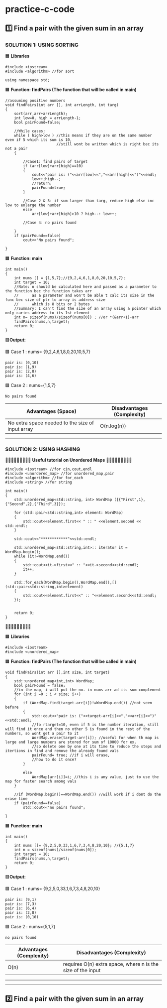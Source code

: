 # practice-c-code

##  1️⃣ Find a pair with the given sum in an array

### SOLUTION 1: USING SORTING

🟧 **Libraries**
```
#include <iostream>
#include <algorithm> //for sort

using namespace std;
```


🟧 **Function: findPairs (The function that will be called in main)**


```
//assuming positive numbers 
void findPairs(int arr [], int arrLength, int targ)
{
    sort(arr,arr+arrLength);
    int low=0, high = arrLength-1;
    bool pairFound=false;

    //While cases:
    while ( high>low ) //this means if they are on the same number even if 5 which its sum is 10,
                       //still wont be written which is right bec its not a pair
    {
        
        //Case1: find pairs of target
        if (arr[low]+arr[high]==10)
        {
            cout<<"pair is: ("<<arr[low]<<","<<arr[high]<<")"<<endl;
            low++;high--;
            //return;
            pairFound=true;
        }
    
        //Case 2 & 3: if sum larger than targ, reduce high else inc low to enlarge the number
        else
            arr[low]+arr[high]>10 ? high--: low++;
            
        //Case 4: no pairs found

    }
    if (pairFound==false)
        cout<<"No pairs found";
    
}
```

🟧 **Function: main**
```
int main()
{
    int nums [] = {1,5,7};//{9,2,4,6,1,8,0,20,10,5,7};
    int target = 10;
    //Note: n should be calculated here and passed as a parameter to the function bec the function takes arr 
    //      as a parameter and won't be able t calc its size in the func bec size of ptr to array is address size 
    //      which is 8 bits or 2 bytes    
    //Summary: I can't find the size of an array using a pointer which only caries address to its 1st element
    int n= sizeof(nums)/sizeof(nums[0]) ; //or *(&arr+1)-arr
    findPairs(nums,n,target);
    return 0;
}
```

🟥**Output:** 

🟩 Case 1 : nums= {9,2,4,6,1,8,0,20,10,5,7}

```
pair is: (0,10)
pair is: (1,9)
pair is: (2,8)
pair is: (4,6)
```
🟩 Case 2 : nums={1,5,7}

```
No pairs found
```
|Advantages (Space)| Disadvantages (Complexity)|
|------|-------|
|No extra space needed to the size of input array| O(n.log(n))|

-----------------------------------------------------------------------------------------------------------------------------------------------------------

### SOLUTION 2: USING HASHING

🔴🔴🔴🔴🔴🔴🔴🔴🔴 **Useful tutorial on Unordered Maps** 🔴🔴🔴🔴🔴🔴🔴🔴🔴
```
#include <iostream> //for cin,cout,endl
#include <unordered_map> //for unordered_map,pair
#include <algorithm> //for for_each
#include <string> //for string

int main()
{
    std::unordered_map<std::string, int> WordMap ({{"First",1},{"Second",2},{"Third",3}});
    
    for (std::pair<std::string,int> element: WordMap)
    {
        std::cout<<element.first<< " :: " <<element.second << std::endl;
    }
    
    std::cout<<"************"<<std::endl;
    
    std::unordered_map<std::string,int>:: iterator it = WordMap.begin();
    while (it!=WordMap.end())
    {
        std::cout<<it->first<<" :: "<<it->second<<std::endl;
        it++;
    }
    
    std::for_each(WordMap.begin(),WordMap.end(),[](std::pair<std::string,int>element)
    {
        std::cout<<element.first<<" :: "<<element.second<<std::endl;
    });
    
    
    return 0;
}
```
🔴🔴🔴🔴🔴🔴🔴🔴🔴


🟧 **Libraries**

```
#include <iostream>
#include <unordered_map>
```
🟧 **Function: findPairs (The function that will be called in main)**
```
void findPairs(int arr [],int size, int target)
{
    std::unordered_map<int,int> WordMap;
    bool pairFound = false;
    //in the map, i will put the no. in nums arr ad its sum complement
    for (int i =0 ; i < size; i++)
    {
        if (WordMap.find(target-arr[i])!=WordMap.end()) //not seen before
        {
            std::cout<<"pair is: ("<<target-arr[i]<<","<<arr[i]<<")"<<std::endl;
            //fo rtarget=10, even if 5 is the number iteration, still will find it once and then no other 5 is found in the rest of the numbers, so wont get a pair to it
            WordMap.erase(target-arr[i]); //useful for when th map is large and large numbers are stored for sum of 10000 for ex.
            //so delete one by one at its time to reduce the steps and itertions in find and remove the already found vals
            pairFound= true; //if i will erase, 
            //how to do it once?
        }
            
        else
            WordMap[arr[i]]=i; //this i is any value, just to use the map for faster search among vals
    }
    
    //if (WordMap.begin()==WordMap.end()) //will work if i dont do the erase line
    if (pairFound==false)
        std::cout<<"no pairs found";
    
}
```
🟧 **Function: main**
```
int main()
{
    int nums []= {9,2,5,0,33,1,6,7,3,4,8,20,10}; //{5,1,7}
    int n = sizeof(nums)/sizeof(nums[0]);
    int target = 10;
    findPairs(nums,n,target);
    return 0;
}
```
🟥**Output:** 

🟩 Case 1 : nums= {9,2,5,0,33,1,6,7,3,4,8,20,10}

```
pair is: (9,1)
pair is: (7,3)
pair is: (6,4)
pair is: (2,8)
pair is: (0,10)
```
🟩 Case 2 : nums={5,1,7}

```
no pairs found
```
|Advantages (Complexity)| Disadvantages (Complexity)|
|------|-------|
|O(n) | requires O(n) extra space, where n is the size of the input|

-----------------------------------------------------------------------------------------------------------------------------------------------------------
-----------------------------------------------------------------------------------------------------------------------------------------------------------

##  2️⃣ Find a pair with the given sum in an array

